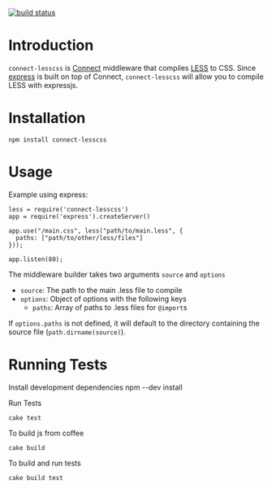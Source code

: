 [![build status](https://secure.travis-ci.org/jimrhoskins/connect-lesscss.png)](http://travis-ci.org/jimrhoskins/connect-lesscss)
# Introduction

`connect-lesscss` is [Connect](http://www.senchalabs.org/connect/)
middleware that compiles [LESS](http://lesscss.org/) to CSS. Since
[express](http://expressjs.com) is built on top of Connect,
`connect-lesscss` will allow you to compile LESS with expressjs.

# Installation

    npm install connect-lesscss

# Usage

Example using express:

    less = require('connect-lesscss')
    app = require('express').createServer()

    app.use("/main.css", less("path/to/main.less", {
      paths: ["path/to/other/less/files"]
    }));

    app.listen(80);

The middleware builder takes two arguments `source` and `options`

* `source`: The path to the main .less file to compile
* `options`: Object of options with the following keys
  * `paths`: Array of paths to .less files for `@import`s

If `options.paths` is not defined, it will default to the directory
containing the source file (`path.dirname(source)`).

# Running Tests

Install development dependencies
    npm --dev install

Run Tests

    cake test

To build js from coffee

    cake build

To build and run tests

    cake build test

